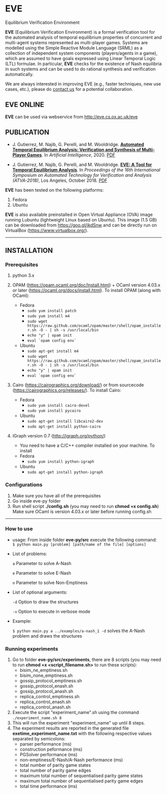 # EVE
Equilibrium Verification Environment

__EVE__ (Equilibrium Verification Environment) is a formal verification tool for the automated analysis of temporal equilibrium properties of concurrent and multi-agent systems represented as multi-player games. Systems are modelled using the Simple Reactive Module Language (SRML) as a collection of independent system components (players/agents in a game), which are assumed to have goals expressed using Linear Temporal Logic (LTL) formulae. In particular, __EVE__ checks for the existence of Nash equilibria in such systems and can be used to do rational synthesis and verification automatically.

We are always interested in improving EVE (e.g., faster techniques, new use cases, etc.), please do [contact us](mailto:m.najib@hw.ac.uk) for a potential collaboration.

## EVE ONLINE
__EVE__ can be used via webservice from http://eve.cs.ox.ac.uk/eve

## PUBLICATION
- J. Gutierrez, M. Najib, G. Perelli, and M. Wooldridge. [__Automated Temporal Equilibrium Analysis: Verification and Synthesis of Multi-Player Games__](https://doi.org/10.1016/j.artint.2020.103353). In *Artificial Intelligence*, 2020. [PDF](aij20.pdf)

- J. Gutierrez, M. Najib, G. Perelli, and M. Wooldridge. [__EVE: A Tool for Temporal Equilibrium Analysis__](https://doi.org/10.1007/978-3-030-01090-4_35). In *Proceedings of the 16th International Symposium on Automated Technology for Verification and Analysis (ATVA-2018)*, Los Angeles, October 2018. [PDF](atva18.pdf)

__EVE__ has been tested on the following platforms:
1. Fedora
2. Ubuntu

__EVE__ is also available preinstalled in Open Virtual Appliance (OVA) image running Lubuntu (lightweight Linux based on Ubuntu). This image (1.5 GB) can be downloaded from https://goo.gl/ikdSnw and can be directly run on VirtualBox (https://www.virtualbox.org/).

***
## INSTALLATION

### Prerequisites
1. python 3.x
2. OPAM  (https://opam.ocaml.org/doc/Install.html) + OCaml version 4.03.x or later (https://ocaml.org/docs/install.html).
   To install OPAM (along with OCaml):
	- Fedora
		-  `sudo yum install patch`
		-  `sudo yum install m4`
		- `sudo wget https://raw.github.com/ocaml/opam/master/shell/opam_installer.sh -O - | sh -s /usr/local/bin`
		- `echo "y" | opam init`
		- ``eval `opam config env` `` 
	- Ubuntu
		+ `sudo apt-get install m4`
		+ `sudo wget https://raw.github.com/ocaml/opam/master/shell/opam_installer.sh -O - | sh -s /usr/local/bin`
		+ `echo "y" | opam init`
		+ ``eval `opam config env` ``
		
3. Cairo (https://cairographics.org/download/) or from sourcecode (https://cairographics.org/releases/). To install Cairo:
	- Fedora
		+ `sudo yum install cairo-devel`
		+ `sudo yum install pycairo`
	- Ubuntu
		+ `sudo apt-get install libcairo2-dev`
		+ `sudo apt-get install python-cairo`
		
4. IGraph version 0.7 (http://igraph.org/python/)
	- You need to have a C/C++ compiler installed on your machine.
	To install 
	- Fedora
		+ `sudo yum install python-igraph`
	- Ubuntu
		+ `sudo apt-get install python-igraph`

### Configurations
1. Make sure you have all of the prerequisites
2. Go inside eve-py folder
3. Run shell script **./config.sh** (you may need to run **chmod +x config.sh**)
   Make sure OCaml is version 4.03.x or later before running config.sh
***   

### How to use
- usage:
From  inside folder **eve-py/src** execute the following command:
` $ python main.py [problem] [path/name of the file] [options]`

- List of problems:
   
   `a` 	 Parameter to solve A-Nash
   
   `e` 	 Parameter to solve E-Nash
   
   `n` 	 Parameter to solve Non-Emptiness
   
- List of optional arguments:
   
   `-d`	 Option to draw the structures
   
   `-v` Option to execute in verbose mode

- Example:

   `$ python main.py a ../examples/a-nash_1 -d` solves the A-Nash problem and draws the structures
   
### Running experiments
1. Go to folder **eve-py/src/experiments**, there are 8 scripts (you may need to run **chmod +x <script_filename.sh>** to run these scripts):
	+ bisim_ne_emptiness.sh
	+ bisim_none_emptiness.sh
	+ gossip_protocol_emptiness.sh
	+ gossip_protocol_enash.sh
	+ gossip_protocol_anash.sh
	+ replica_control_emptiness.sh
	+ replica_control_enash.sh
	+ replica_control_anash.sh
2. Execute the script "experiment_name".sh using the command `./experiment_name.sh 8`
3. This will run the experiment "experiment_name" up until 8 steps.
4. The experiment results are reported in the generated file **exetime_experiment_name.txt** with the following respective values separated by semicolons:
	+ parser performance (ms)
	+ construction peformance (ms)
	+ PGSolver performance (ms)
	+ non-emptiness/E-Nash/A-Nash performance (ms)
	+ total number of parity game states
	+ total number of parity game edges
	+ maximum total number of sequentialised parity game states
	+ maximum total number of sequentialised parity game edges
	+ total time performance (ms)
